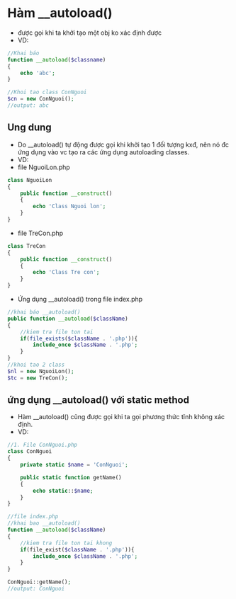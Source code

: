 # Hàm __autoload()
- được gọi khi ta khởi tạo một obj ko xác định được
- VD:
```php
//Khai báo
function __autoload($classname)
{
    echo 'abc';
}

//Khoi tao class ConNguoi
$cn = new ConNguoi();
//output: abc

```
## Ung dung
- Do __autoload() tự động được gọi khi khởi tạo 1 đối tượng kxđ, nên nó đc ứng dụng vào vc tạo ra các ứng dụng autoloading classes.
- VD:
- file NguoiLon.php
```php
class NguoiLon
{
    public function __construct()
    {
        echo 'Class Nguoi lon';
    }
}
```
- file TreCon.php
```php
class TreCon
{
    public function __construct()
    {
        echo 'Class Tre con';
    }
}
```
- Ứng dụng __autoload() trong file index.php
```php
//khai báo __autoload()
public function __autoload($className)
{
    //kiem tra file ton tai
    if(file_exists($className . '.php')){
        include_once $className . '.php';
    }
}
//khoi tao 2 class
$nl = new NguoiLon();
$tc = new TreCon();
```
## ứng dụng __autoload() với static method
- Hàm __autoload() cũng được gọi khi ta gọi phương thức tĩnh không xác định.
- VD:
```php
//1. File ConNguoi.php
class ConNguoi
{
    private static $name = 'ConNguoi';

    public static function getName()
    {
        echo static::$name;
    }
}

//file index.php
//khai bao __autoload()
function __autoload($className)
{
    //kiem tra file ton tai khong
    if(file_exist($className . '.php')){
        include_once $className . '.php';
    }
}

ConNguoi::getName();
//output: ConNguoi
```